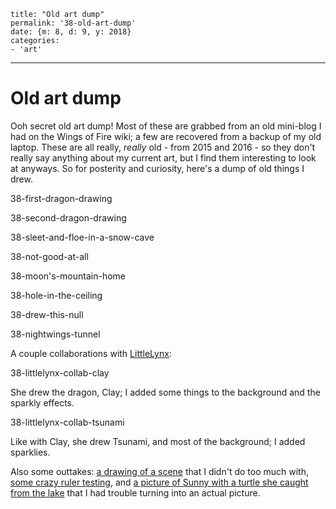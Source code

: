 
    title: "Old art dump"
    permalink: '38-old-art-dump'
    date: {m: 8, d: 9, y: 2018}
    categories:
    - 'art'

---

# Old art dump

Ooh secret old art dump! Most of these are grabbed from an old mini-blog I had on the Wings of Fire wiki; a few are recovered from a backup of my old laptop. These are all really, *really* old - from 2015 and 2016 - so they don't really say anything about my current art, but I find them interesting to look at anyways. So for posterity and curiosity, here's a dump of old things I drew.

<art noext>38-first-dragon-drawing</art>

<art noext>38-second-dragon-drawing</art>

<art noext>38-sleet-and-floe-in-a-snow-cave</art>

<art noext>38-not-good-at-all</art>

<art noext>38-moon's-mountain-home</art>

<art noext>38-hole-in-the-ceiling</art>

<art noext>38-drew-this-null</art>

<art noext>38-nightwings-tunnel</art>

A couple collaborations with [LittleLynx][littlelynx]:

<art noext>38-littlelynx-collab-clay</art>

She drew the dragon, Clay; I added some things to the background and the sparkly effects.

<art noext>38-littlelynx-collab-tsunami</art>

Like with Clay, she drew Tsunami, and most of the background; I added sparklies.

Also some outtakes: [a drawing of a scene](static/media/38-the-wingery.png) that I didn't do too much with, [some crazy ruler testing](static/media/38-sky-picture.png), and [a picture of Sunny with a turtle she caught from the lake](static/media/38-sunny's-turtle.png) that I had trouble turning into an actual picture.

  [littlelynx]: https://scratch.mit.edu/users/LittleLynx
